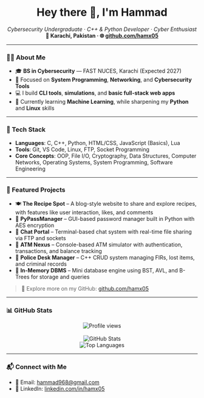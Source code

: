 <h1 align="center">Hey there 👋, I'm Hammad</h1>

<p align="center">
  <em>Cybersecurity Undergraduate · C++ & Python Developer · Cyber Enthusiast</em><br>
  <strong>📍 Karachi, Pakistan · 🌐 <a href="https://github.com/hamx05">github.com/hamx05</a></strong>
</p>

---

### 👨‍💻 About Me

- 🎓 **BS in Cybersecurity** — FAST NUCES, Karachi (Expected 2027)
- 🔐 Focused on **System Programming**, **Networking**, and **Cybersecurity Tools**
- 💻 I build **CLI tools**, **simulations**, and **basic full-stack web apps**
- 🧠 Currently learning **Machine Learning**, while sharpening my **Python** and **Linux** skills

---

### 🧰 Tech Stack

- **Languages**: C, C++, Python, HTML/CSS, JavaScript (Basics), Lua  
- **Tools**: Git, VS Code, Linux, FTP, Socket Programming  
- **Core Concepts**: OOP, File I/O, Cryptography, Data Structures, Computer Networks, Operating Systems, System Programming, Software Engineering

---

### 🚀 Featured Projects

- 🍽️ **The Recipe Spot** – A blog-style website to share and explore recipes, with features like user interaction, likes, and comments  
- 🔐 **PyPassManager** – GUI-based password manager built in Python with AES encryption  
- 💬 **Chat Portal** – Terminal-based chat system with real-time file sharing via FTP and sockets  
- 🏦 **ATM Nexus** – Console-based ATM simulator with authentication, transactions, and balance tracking  
- 🧾 **Police Desk Manager** – C++ CRUD system managing FIRs, lost items, and criminal records  
- 🌳 **In-Memory DBMS** – Mini database engine using BST, AVL, and B-Trees for storage and queries  

> 🔗 Explore more on my GitHub: [github.com/hamx05](https://github.com/hamx05)

---

### 📊 GitHub Stats

<p align="center">
  <img src="https://komarev.com/ghpvc/?username=hamx05&style=flat-square&color=blue" alt="Profile views" />
  <br><br>
  <img src="https://github-readme-stats.vercel.app/api?username=hamx05&show_icons=true&theme=default" alt="GitHub Stats" />
  <br>
  <img src="https://github-readme-stats.vercel.app/api/top-langs/?username=hamx05&layout=compact" alt="Top Languages" />
</p>

---

### 📬 Connect with Me

- 📧 Email: hammad968@gmail.com  
- 💼 LinkedIn: [linkedin.com/in/hamx05](https://www.linkedin.com/in/hamx05/)
